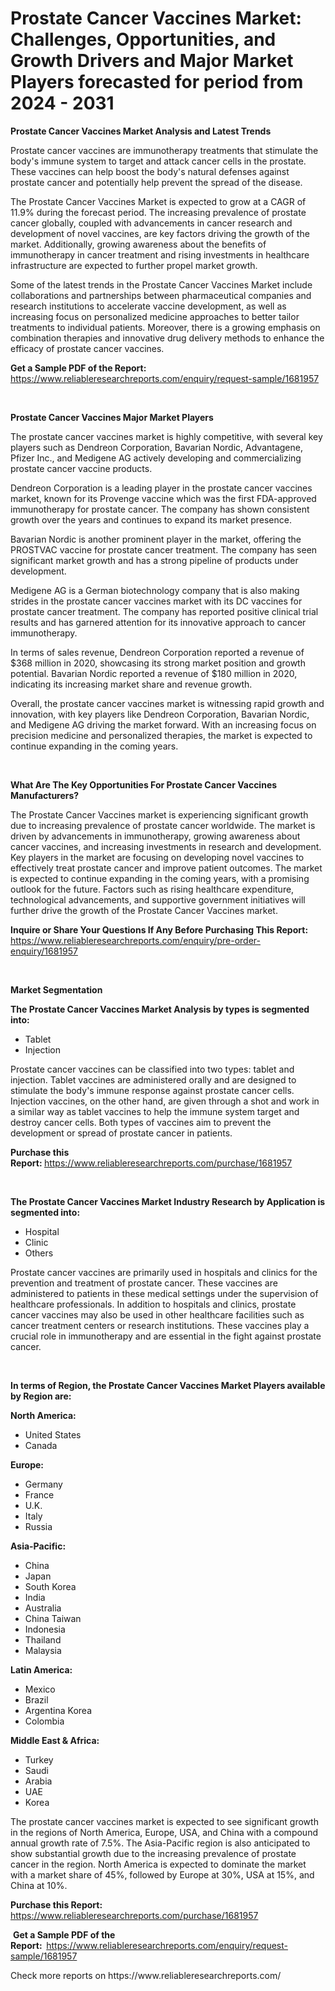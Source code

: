 <p><h1>Prostate Cancer Vaccines Market: Challenges, Opportunities, and Growth Drivers and Major Market Players forecasted for period from 2024 - 2031</h1></p><p><strong>Prostate Cancer Vaccines Market Analysis and Latest Trends</strong></p>
<p><p>Prostate cancer vaccines are immunotherapy treatments that stimulate the body's immune system to target and attack cancer cells in the prostate. These vaccines can help boost the body's natural defenses against prostate cancer and potentially help prevent the spread of the disease.</p><p>The Prostate Cancer Vaccines Market is expected to grow at a CAGR of 11.9% during the forecast period. The increasing prevalence of prostate cancer globally, coupled with advancements in cancer research and development of novel vaccines, are key factors driving the growth of the market. Additionally, growing awareness about the benefits of immunotherapy in cancer treatment and rising investments in healthcare infrastructure are expected to further propel market growth.</p><p>Some of the latest trends in the Prostate Cancer Vaccines Market include collaborations and partnerships between pharmaceutical companies and research institutions to accelerate vaccine development, as well as increasing focus on personalized medicine approaches to better tailor treatments to individual patients. Moreover, there is a growing emphasis on combination therapies and innovative drug delivery methods to enhance the efficacy of prostate cancer vaccines.</p></p>
<p><strong>Get a Sample PDF of the Report:&nbsp;</strong> <a href="https://www.reliableresearchreports.com/enquiry/request-sample/1681957">https://www.reliableresearchreports.com/enquiry/request-sample/1681957</a></p>
<p>&nbsp;</p>
<p><strong>Prostate Cancer Vaccines Major Market Players</strong></p>
<p><p>The prostate cancer vaccines market is highly competitive, with several key players such as Dendreon Corporation, Bavarian Nordic, Advantagene, Pfizer Inc., and Medigene AG actively developing and commercializing prostate cancer vaccine products.</p><p>Dendreon Corporation is a leading player in the prostate cancer vaccines market, known for its Provenge vaccine which was the first FDA-approved immunotherapy for prostate cancer. The company has shown consistent growth over the years and continues to expand its market presence.</p><p>Bavarian Nordic is another prominent player in the market, offering the PROSTVAC vaccine for prostate cancer treatment. The company has seen significant market growth and has a strong pipeline of products under development.</p><p>Medigene AG is a German biotechnology company that is also making strides in the prostate cancer vaccines market with its DC vaccines for prostate cancer treatment. The company has reported positive clinical trial results and has garnered attention for its innovative approach to cancer immunotherapy.</p><p>In terms of sales revenue, Dendreon Corporation reported a revenue of $368 million in 2020, showcasing its strong market position and growth potential. Bavarian Nordic reported a revenue of $180 million in 2020, indicating its increasing market share and revenue growth.</p><p>Overall, the prostate cancer vaccines market is witnessing rapid growth and innovation, with key players like Dendreon Corporation, Bavarian Nordic, and Medigene AG driving the market forward. With an increasing focus on precision medicine and personalized therapies, the market is expected to continue expanding in the coming years.</p></p>
<p>&nbsp;</p>
<p><strong>What Are The Key Opportunities For Prostate Cancer Vaccines Manufacturers?</strong></p>
<p><p>The Prostate Cancer Vaccines market is experiencing significant growth due to increasing prevalence of prostate cancer worldwide. The market is driven by advancements in immunotherapy, growing awareness about cancer vaccines, and increasing investments in research and development. Key players in the market are focusing on developing novel vaccines to effectively treat prostate cancer and improve patient outcomes. The market is expected to continue expanding in the coming years, with a promising outlook for the future. Factors such as rising healthcare expenditure, technological advancements, and supportive government initiatives will further drive the growth of the Prostate Cancer Vaccines market.</p></p>
<p><strong>Inquire or Share Your Questions If Any Before Purchasing This Report:</strong> <a href="https://www.reliableresearchreports.com/enquiry/pre-order-enquiry/1681957">https://www.reliableresearchreports.com/enquiry/pre-order-enquiry/1681957</a></p>
<p>&nbsp;</p>
<p><strong>Market Segmentation</strong></p>
<p><strong>The Prostate Cancer Vaccines Market Analysis by types is segmented into:</strong></p>
<p><ul><li>Tablet</li><li>Injection</li></ul></p>
<p><p>Prostate cancer vaccines can be classified into two types: tablet and injection. Tablet vaccines are administered orally and are designed to stimulate the body's immune response against prostate cancer cells. Injection vaccines, on the other hand, are given through a shot and work in a similar way as tablet vaccines to help the immune system target and destroy cancer cells. Both types of vaccines aim to prevent the development or spread of prostate cancer in patients.</p></p>
<p><strong>Purchase this Report:&nbsp;</strong><a href="https://www.reliableresearchreports.com/purchase/1681957">https://www.reliableresearchreports.com/purchase/1681957</a></p>
<p>&nbsp;</p>
<p><strong>The Prostate Cancer Vaccines Market Industry Research by Application is segmented into:</strong></p>
<p><ul><li>Hospital</li><li>Clinic</li><li>Others</li></ul></p>
<p><p>Prostate cancer vaccines are primarily used in hospitals and clinics for the prevention and treatment of prostate cancer. These vaccines are administered to patients in these medical settings under the supervision of healthcare professionals. In addition to hospitals and clinics, prostate cancer vaccines may also be used in other healthcare facilities such as cancer treatment centers or research institutions. These vaccines play a crucial role in immunotherapy and are essential in the fight against prostate cancer.</p></p>
<p>&nbsp;</p>
<p><strong>In terms of Region, the Prostate Cancer Vaccines Market Players available by Region are:</strong></p>
<p>
    <p> <strong> North America: </strong>
        <ul>
            <li>United States</li>
            <li>Canada</li>
        </ul>
        </p> 
    <p> <strong> Europe: </strong>
        <ul>
            <li>Germany</li>
            <li>France</li>
            <li>U.K.</li>
            <li>Italy</li>
            <li>Russia</li>
        </ul>
        </p> 
    <p> <strong> Asia-Pacific: </strong>
        <ul>
            <li>China</li>
            <li>Japan</li>
            <li>South Korea</li>
            <li>India</li>
            <li>Australia</li>
            <li>China Taiwan</li>
            <li>Indonesia</li>
            <li>Thailand</li>
            <li>Malaysia</li>
        </ul>
        </p> 
    <p> <strong> Latin America: </strong>
        <ul>
            <li>Mexico</li>
            <li>Brazil</li>
            <li>Argentina Korea</li>
            <li>Colombia</li>
        </ul>
        </p> 
    <p> <strong> Middle East & Africa: </strong>
        <ul>
            <li>Turkey</li>
            <li>Saudi</li>
            <li>Arabia</li>
            <li>UAE</li>
            <li>Korea</li>
        </ul>
    </p>
    </p>
<p><p>The prostate cancer vaccines market is expected to see significant growth in the regions of North America, Europe, USA, and China with a compound annual growth rate of 7.5%. The Asia-Pacific region is also anticipated to show substantial growth due to the increasing prevalence of prostate cancer in the region. North America is expected to dominate the market with a market share of 45%, followed by Europe at 30%, USA at 15%, and China at 10%.</p></p>
<p><strong>Purchase this Report: </strong><a href="https://www.reliableresearchreports.com/purchase/1681957">https://www.reliableresearchreports.com/purchase/1681957</a></p>
<p>&nbsp;<strong>Get a Sample PDF of the Report:&nbsp;&nbsp;</strong><a href="https://www.reliableresearchreports.com/enquiry/request-sample/1681957">https://www.reliableresearchreports.com/enquiry/request-sample/1681957</a></p>
<p><strong></strong></p>
<p>Check more reports on https://www.reliableresearchreports.com/</p>